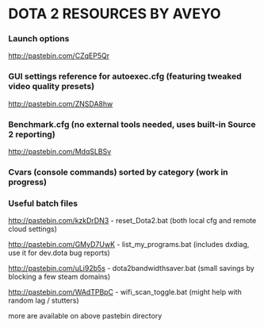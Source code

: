 # DOTA 2 RESOURCES BY AVEYO

### Launch options
http://pastebin.com/CZqEP5Qr

### GUI settings reference for autoexec.cfg (featuring tweaked video quality presets)
http://pastebin.com/ZNSDA8hw

### Benchmark.cfg (no external tools needed, uses built-in Source 2 reporting)
http://pastebin.com/MdqSLBSv

### Cvars (console commands) sorted by category (work in progress)

### Useful batch files
http://pastebin.com/kzkDrDN3 - reset_Dota2.bat (both local cfg and remote cloud settings)

http://pastebin.com/GMyD7UwK - list_my_programs.bat (includes dxdiag, use it for dev.dota bug reports)

http://pastebin.com/uLi92b5s - dota2bandwidthsaver.bat (small savings by blocking a few steam domains)

http://pastebin.com/WAdTPBpC - wifi_scan_toggle.bat (might help with random lag / stutters)

more are available on above pastebin directory
